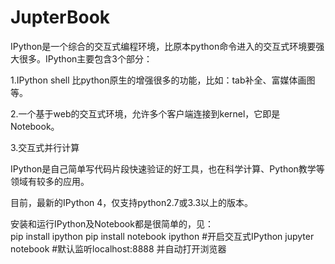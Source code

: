 # JupterBook
IPython是一个综合的交互式编程环境，比原本python命令进入的交互式环境要强大很多。IPython主要包含3个部分：

1.IPython shell 比python原生的增强很多的功能，比如：tab补全、富媒体画图等。

2.一个基于web的交互式环境，允许多个客户端连接到kernel，它即是Notebook。

3.交互式并行计算

IPython是自己简单写代码片段快速验证的好工具，也在科学计算、Python教学等领域有较多的应用。

目前，最新的IPython 4，仅支持python2.7或3.3以上的版本。

安装和运行IPython及Notebook都是很简单的，见：<br>
    pip install ipython 
    pip install notebook
    ipython    #开启交互式IPython
    jupyter notebook    #默认监听localhost:8888 并自动打开浏览器
